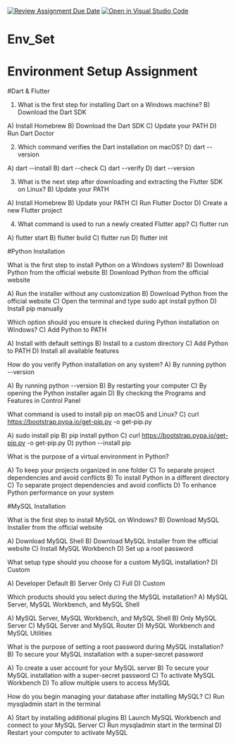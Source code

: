 [![Review Assignment Due Date](https://classroom.github.com/assets/deadline-readme-button-22041afd0340ce965d47ae6ef1cefeee28c7c493a6346c4f15d667ab976d596c.svg)](https://classroom.github.com/a/vnsr1XuU)
[![Open in Visual Studio Code](https://classroom.github.com/assets/open-in-vscode-2e0aaae1b6195c2367325f4f02e2d04e9abb55f0b24a779b69b11b9e10269abc.svg)](https://classroom.github.com/online_ide?assignment_repo_id=15621899&assignment_repo_type=AssignmentRepo)
# Env_Set

# Environment Setup Assignment

#Dart & Flutter

1. What is the first step for installing Dart on a Windows machine? B) Download the Dart SDK

A) Install Homebrew
B) Download the Dart SDK
C) Update your PATH
D) Run Dart Doctor


2. Which command verifies the Dart installation on macOS? D) dart --version

A) dart --install
B) dart --check
C) dart --verify
D) dart --version


3. What is the next step after downloading and extracting the Flutter SDK on Linux?  B) Update your PATH

A) Install Homebrew
B) Update your PATH
C) Run Flutter Doctor
D) Create a new Flutter project


4. What command is used to run a newly created Flutter app? C) flutter run

A) flutter start
B) flutter build
C) flutter run
D) flutter init


#Python Installation

What is the first step to install Python on a Windows system? B) Download Python from the official website B) Download Python from the official website

A) Run the installer without any customization
B) Download Python from the official website
C) Open the terminal and type sudo apt install python
D) Install pip manually

Which option should you ensure is checked during Python installation on Windows? C) Add Python to PATH

A) Install with default settings
B) Install to a custom directory
C) Add Python to PATH
D) Install all available features

How do you verify Python installation on any system? A) By running python --version

A) By running python --version
B) By restarting your computer
C) By opening the Python installer again
D) By checking the Programs and Features in Control Panel

What command is used to install pip on macOS and Linux? C) curl https://bootstrap.pypa.io/get-pip.py -o get-pip.py

A) sudo install pip
B) pip install python
C) curl https://bootstrap.pypa.io/get-pip.py -o get-pip.py
D) python --install pip

What is the purpose of a virtual environment in Python?

A) To keep your projects organized in one folder C) To separate project dependencies and avoid conflicts
B) To install Python in a different directory
C) To separate project dependencies and avoid conflicts
D) To enhance Python performance on your system

#MySQL Installation

What is the first step to install MySQL on Windows? B) Download MySQL Installer from the official website

A) Download MySQL Shell
B) Download MySQL Installer from the official website
C) Install MySQL Workbench
D) Set up a root password

What setup type should you choose for a custom MySQL installation? D) Custom

A) Developer Default
B) Server Only
C) Full
D) Custom

Which products should you select during the MySQL installation? A) MySQL Server, MySQL Workbench, and MySQL Shell

A) MySQL Server, MySQL Workbench, and MySQL Shell
B) Only MySQL Server
C) MySQL Server and MySQL Router
D) MySQL Workbench and MySQL Utilities

What is the purpose of setting a root password during MySQL installation? B) To secure your MySQL installation with a super-secret password

A) To create a user account for your MySQL server
B) To secure your MySQL installation with a super-secret password
C) To activate MySQL Workbench
D) To allow multiple users to access MySQL

How do you begin managing your database after installing MySQL? C) Run mysqladmin start in the terminal

A) Start by installing additional plugins
B) Launch MySQL Workbench and connect to your MySQL Server
C) Run mysqladmin start in the terminal
D) Restart your computer to activate MySQL
